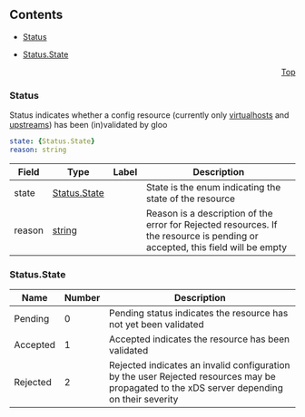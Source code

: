 <a name="top"/>

## Contents
  - [Status](#v1.Status)

  - [Status.State](#v1.Status.State)


<a name="status"/>
<p align="right"><a href="#top">Top</a></p>




<a name="v1.Status"/>

### Status
Status indicates whether a config resource (currently only [virtualhosts](TODO) and [upstreams](TODO)) has been (in)validated by gloo


```yaml
state: {Status.State}
reason: string

```
| Field | Type | Label | Description |
| ----- | ---- | ----- | ----------- |
| state | [Status.State](#v1.Status.State) |  | State is the enum indicating the state of the resource |
| reason | [string](#string) |  | Reason is a description of the error for Rejected resources. If the resource is pending or accepted, this field will be empty |





 


<a name="v1.Status.State"/>

### Status.State


| Name | Number | Description |
| ---- | ------ | ----------- |
| Pending | 0 | Pending status indicates the resource has not yet been validated |
| Accepted | 1 | Accepted indicates the resource has been validated |
| Rejected | 2 | Rejected indicates an invalid configuration by the user Rejected resources may be propagated to the xDS server depending on their severity |


 

 

